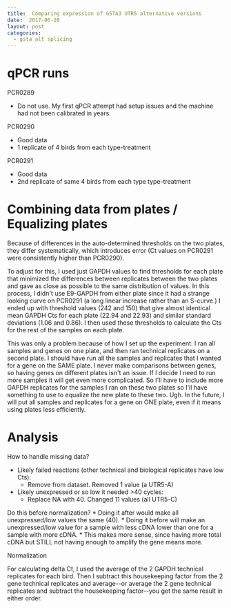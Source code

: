 ```yaml
---
title:  Comparing expression of GSTA3 UTR5 alternative versions
date:  2017-06-28
layout: post
categories:
  - gsta alt splicing
---
```

# qPCR runs

PCR0289
  * Do not use. My first qPCR attempt had setup issues and the machine had not been calibrated in years.

PCR0290
  * Good data
  * 1 replicate of 4 birds from each type-treatment

PCR0291
  * Good data
  * 2nd replicate of same 4 birds from each type type-treatment

# Combining data from plates / Equalizing plates

Because of differences in the auto-determined thresholds on the two plates, they differ systematically, which introduces error (Ct values on PCR0291 were consistently higher than PCR0290).

To adjust for this, I used just GAPDH values to find thresholds for each plate that minimized the differences between replicates between the two plates and gave as close as possible to the same distribution of values. In this process, I didn't use E9-GAPDH from either plate since it had a strange looking curve on PCR0291 (a long linear increase rather than an S-curve.) I ended up with threshold values (242 and 150) that give almost identical mean GAPDH Cts for each plate (22.94 and 22.93) and similar standard deviations (1.06 and 0.86). I then used these thresholds to calculate the Cts for the rest of the samples on each plate.

This was only a problem because of how I set up the experiment. I ran all samples and genes on one plate, and then ran technical replicates on a second plate. I should have run all the samples and replicates that I wanted for a gene on the SAME plate. I never make comparisons between genes, so having genes on different plates isn't an issue. If I decide I need to run more samples it will get even more complicated. So I'll have to include more GAPDH replicates for the samples I ran on these two plates so I'll have something to use to equalize the new plate to these two. Ugh. In the future, I will put all samples and replicates for a gene on ONE plate, even if it means using plates less efficiently.

# Analysis

How to handle missing data?
  * Likely failed reactions (other technical and biological replicates have low Cts):
    * Remove from dataset. Removed 1 value (a UTR5-A)
  * Likely unexpressed or so low it needed >40 cycles:
    * Replace NA with 40. Changed 11 values (all UTR5-C)

Do this before normalization?
    * Doing it after would make all unexpressed/low values the same (40).
    * Doing it before will make an unexpressed/low value for a sample with less cDNA lower than one for a sample with more cDNA.
      * This makes more sense, since having more total cDNA but STILL not having enough to amplify the gene means more.

Normalization

For calculating delta Ct, I used the average of the 2 GAPDH technical replicates for each bird. Then I subtract this housekeeping factor from the 2 gene technical replicates and average--or average the 2 gene technical replicates and subtract the housekeeping factor--you get the same result in either order.
